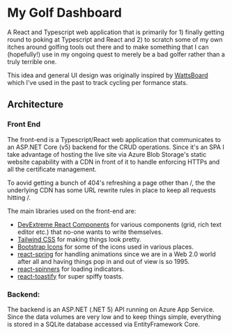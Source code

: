 # My Golf Dashboard
A React and Typescript web application that is primarily for 1) finally getting round to poking at Typescript and React and 2) to scratch some of my own itches around golfing tools out there and to make something that I can (hopefully!) use in my ongoing quest to merely be a bad golfer rather than a truly terrible one.

This idea and general UI design was originally inspired by [WattsBoard](https://www.wattsboard.com/) which I've used in the past to track cycling per formance stats.

## Architecture
### Front End
The front-end is a Typescript/React web application that communicates to an ASP.NET Core (v5) backend for the CRUD operations. Since it's an SPA I take advantage of hosting the live site via Azure Blob Storage's static website capability with a CDN in front of it to handle enforcing HTTPs and all the certificate management. 

To aovid getting a bunch of 404's refreshing a page other than /, the the underlying CDN has some URL rewrite rules in place to keep all requests hitting /.

The main libraries used on the front-end are:
- [DevExtreme React Components](https://js.devexpress.com/) for various components (grid, rich text editor etc.) that no-one wants to write themselves.
- [Tailwind CSS](https://tailwindcss.com/) for making things look pretty.
- [Bootstrap Icons](https://icons.getbootstrap.com/) for some of the icons used in various places.
- [react-spring](https://react-spring.io/) for handling animations since we are in a Web 2.0 world after all and having things pop in and out of view is so 1995.
- [react-spinners](https://www.davidhu.io/react-spinners/) for loading indicators.
- [react-toastify](https://fkhadra.github.io/react-toastify) for super spiffy toasts.

### Backend:
The backend is an ASP.NET (.NET 5) API running on Azure App Service. Since the data volumes are very low and to keep things simple, everything is stored in a SQLite database accessed via EntityFramework Core.
